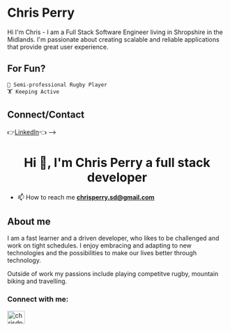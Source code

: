 
# Chris Perry

Hi I'm Chris - I am a Full Stack Software Engineer living in Shropshire in the Midlands. I'm passionate about creating scalable and reliable applications that provide great user experience.

## For Fun?

```
🏉 Semi-professional Rugby Player
🏋️ Keeping Active
```


## Connect/Contact

👉[LinkedIn](www.linkedin.com/in/chrisDperry-sd)👈
-->
<h1 align="center">Hi 👋, I'm Chris Perry a full stack developer</h1>

- 📫 How to reach me **chrisperry.sd@gmail.com**

## About me

I am a fast learner and a driven developer, who likes to be challenged and work on tight schedules. I enjoy embracing and adapting to new technologies and the possibilities to make our lives better through technology.

Outside of work my passions include playing competitve rugby, mountain biking and travelling. 

<h3 align="left">Connect with me:</h3>
<p align="left">
<a href="https://linkedin.com/in/chrisdperry-sd" target="blank"><img align="center" src="https://cdn.jsdelivr.net/npm/simple-icons@3.0.1/icons/linkedin.svg" alt="chrisdperry-sd" height="30" width="40" /></a>
</p>


